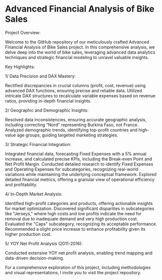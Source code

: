 # Advanced Financial Analysis of Bike Sales

Project Overview:

Welcome to the GitHub repository of our meticulously crafted Advanced Financial Analysis of Bike Sales project. In this comprehensive analysis, we delve deep into the world of bike sales, leveraging advanced data analytics techniques and strategic financial modeling to unravel valuable insights.

Key Highlights:

1/ Data Precision and DAX Mastery:

Rectified discrepancies in crucial columns (profit, cost, revenue) using advanced DAX functions, ensuring precise and reliable data.
Utilized intricate DAX structures to recalculate variable expenses based on revenue ratios, providing in-depth financial insights.

2/ Geographic and Demographic Insights:

Resolved data inconsistencies, ensuring accurate geographic analysis, including correcting "Nord" representing Burkina Faso, not France.
Analyzed demographic trends, identifying top-profit countries and high-value age groups, guiding targeted marketing strategies.

3/ Strategic Financial Integration:

Integrated financial data, forecasting Fixed Expenses with a 5% annual increase, and calculated precise KPIs, including the Break-even Point and Net Profit Margin.
Conducted detailed research to identify Fixed Expenses and Operating Expenses for subcategories, recognizing real-world variations while maintaining the underlying conceptual framework.
Explored detailed financial metrics, offering a granular view of operational efficiency and profitability.

4/ In-Depth Market Analysis:

Identified high-profit categories and products, offering actionable insights for market optimization.
Discovered significant disparities in subcategories like "Jerseys," where high costs and low profits indicate the need for removal due to inadequate demand and very high production cost.
Evaluated the "Caps" subcategory, recognizing its acceptable performance. Recommended a slight price increase to enhance profitability given its higher production cost.

5/ YOY Net Profit Analysis (2011-2016):

Conducted extensive YOY net profit analysis, enabling trend mapping and data-driven decision-making.

For a comprehensive exploration of this project, including methodologies and visual representations, I invite you to visit the project repository.
